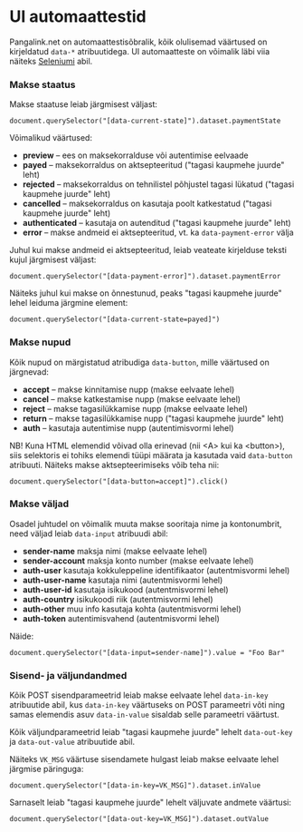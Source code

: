 <div class="page-header">
  <h1>UI automaattestid</h1>
</div>

Pangalink.net on automaattestisõbralik, kõik olulisemad väärtused on kirjeldatud `data-*` atribuutidega. UI automaatteste on võimalik läbi viia näiteks [Seleniumi](http://docs.seleniumhq.org/) abil.

### Makse staatus

Makse staatuse leiab järgmisest väljast:

    document.querySelector("[data-current-state]").dataset.paymentState

Võimalikud väärtused:

  * **preview** – ees on maksekorralduse või autentimise eelvaade
  * **payed** – maksekorraldus on aktsepteeritud ("tagasi kaupmehe juurde" leht)
  * **rejected** – maksekorraldus on tehnilistel põhjustel tagasi lükatud ("tagasi kaupmehe juurde" leht)
  * **cancelled** – maksekorraldus on kasutaja poolt katkestatud ("tagasi kaupmehe juurde" leht)
  * **authenticated** – kasutaja on autenditud ("tagasi kaupmehe juurde" leht)
  * **error** – makse andmeid ei aktsepteeritud, vt. ka `data-payment-error` välja

Juhul kui makse andmeid ei aktsepteeritud, leiab veateate kirjelduse teksti kujul järgmisest väljast:

    document.querySelector("[data-payment-error]").dataset.paymentError

Näiteks juhul kui makse on õnnestunud, peaks "tagasi kaupmehe juurde" lehel leiduma järgmine element:

    document.querySelector("[data-current-state=payed]")

### Makse nupud

Kõik nupud on märgistatud atribudiga `data-button`, mille väärtused on järgnevad:

  * **accept** – makse kinnitamise nupp (makse eelvaate lehel)
  * **cancel** – makse katkestamise nupp (makse eelvaate lehel)
  * **reject** – makse tagasilükkamise nupp (makse eelvaate lehel)
  * **return** – makse tagasilükkamise nupp ("tagasi kaupmehe juurde" leht)
  * **auth** – kasutaja autentimise nupp (autentimisvormi lehel)

NB! Kuna HTML elemendid võivad olla erinevad (nii &lt;A&gt; kui ka &lt;button&gt;), siis selektoris ei tohiks elemendi tüüpi määrata ja kasutada vaid `data-button` atribuuti. Näiteks makse aktsepteerimiseks võib teha nii:

    document.querySelector("[data-button=accept]").click()

### Makse väljad

Osadel juhtudel on võimalik muuta makse sooritaja nime ja kontonumbrit, need väljad leiab `data-input` atribuudi abil:

  * **sender-name** maksja nimi (makse eelvaate lehel)
  * **sender-account** maksja konto number (makse eelvaate lehel)
  * **auth-user** kasutaja kokkuleppeline identifikaator (autentmisvormi lehel)
  * **auth-user-name** kasutaja nimi (autentmisvormi lehel)
  * **auth-user-id** kasutaja isikukood (autentmisvormi lehel)
  * **auth-country** isikukoodi riik (autentmisvormi lehel)
  * **auth-other** muu info kasutaja kohta (autentmisvormi lehel)
  * **auth-token** autentimisvahend (autentmisvormi lehel)

Näide:

    document.querySelector("[data-input=sender-name]").value = "Foo Bar"

### Sisend- ja väljundandmed

Kõik POST sisendparameetrid leiab makse eelvaate lehel `data-in-key` atribuutide abil, kus `data-in-key` väärtuseks on POST parameetri võti ning samas elemendis asuv `data-in-value` sisaldab selle parameetri väärtust.

Kõik väljundparameetrid leiab "tagasi kaupmehe juurde" lehelt `data-out-key` ja `data-out-value` atribuutide abil.

Näiteks `VK_MSG` väärtuse sisendamete hulgast leiab makse eelvaate lehel järgmise päringuga:

    document.querySelector("[data-in-key=VK_MSG]").dataset.inValue

Sarnaselt leiab "tagasi kaupmehe juurde" lehelt väljuvate andmete väärtusi:

    document.querySelector("[data-out-key=VK_MSG]").dataset.outValue
